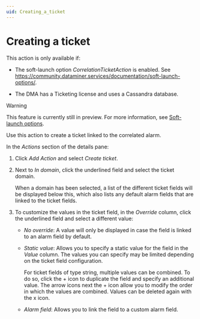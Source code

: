 ```yaml
---
uid: Creating_a_ticket
---
```


# Creating a ticket

This action is only available if:

- The soft-launch option *CorrelationTicketAction* is enabled. See <https://community.dataminer.services/documentation/soft-launch-options/>.

- The DMA has a Ticketing license and uses a Cassandra database.

> [!WARNING]
> This feature is currently still in preview. For more information, see [Soft-launch options](https://community.dataminer.services/documentation/soft-launch-options/).

Use this action to create a ticket linked to the correlated alarm.

In the *Actions* section of the details pane:

1. Click *Add Action* and select *Create ticket*.

1. Next to *In domain*, click the underlined field and select the ticket domain.

   When a domain has been selected, a list of the different ticket fields will be displayed below this, which also lists any default alarm fields that are linked to the ticket fields.

1. To customize the values in the ticket field, in the *Override* column, click the underlined field and select a different value:

   - *No override*: A value will only be displayed in case the field is linked to an alarm field by default.

   - *Static value*: Allows you to specify a static value for the field in the *Value* column. The values you can specify may be limited depending on the ticket field configuration.

     For ticket fields of type string, multiple values can be combined. To do so, click the + icon to duplicate the field and specify an additional value. The arrow icons next the + icon allow you to modify the order in which the values are combined. Values can be deleted again with the x icon.

   - *Alarm field*: Allows you to link the field to a custom alarm field.
